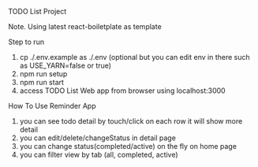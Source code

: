 TODO List Project

Note.
Using latest react-boiletplate as template

Step to run
1. cp ./.env.example as ./.env (optional but you can edit env in there such as USE_YARN=false or true)
2. npm run setup
3. npm run start
4. access TODO List Web app from browser using localhost:3000

How To Use Reminder App
1. you can see todo detail by touch/click on each row it will show more detail
2. you can edit/delete/changeStatus in detail page
3. you can change status(completed/active) on the fly on home page
4. you can filter view by tab (all, completed, active)
